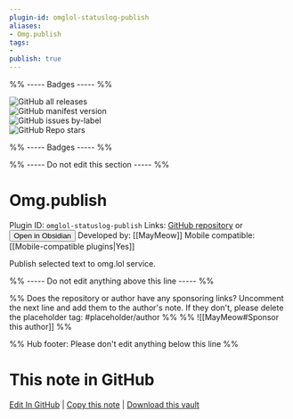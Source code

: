 ```yaml
---
plugin-id: omglol-statuslog-publish
aliases:
- Omg.publish
tags: 
- 
publish: true
---
```


%% ----- Badges ----- %%

![GitHub all releases](https://img.shields.io/github/downloads/MayMeow/obsidian-omglol-statuslog/total?color=573E7A&logo=github&style=for-the-badge)   
![GitHub manifest version](https://img.shields.io/github/manifest-json/v/MayMeow/obsidian-omglol-statuslog?color=573E7A&logo=github&style=for-the-badge)   
![GitHub issues by-label](https://img.shields.io/github/issues/MayMeow/obsidian-omglol-statuslog/help%20wanted?color=573E7A&logo=github&style=for-the-badge)   
![GitHub Repo stars](https://img.shields.io/github/stars/MayMeow/obsidian-omglol-statuslog?color=573E7A&logo=github&style=for-the-badge)

%% ----- Badges ----- %%

%% ----- Do not edit this section ----- %%

# Omg.publish

Plugin ID: `omglol-statuslog-publish`
Links: [GitHub repository](https://github.com/MayMeow/obsidian-omglol-statuslog) or [<button id=HH>Open in Obsidian</button>](obsidian://show-plugin?id=omglol-statuslog-publish)
Developed by: [[MayMeow]]
Mobile compatible: [[Mobile-compatible plugins|Yes]]

Publish selected text to omg.lol service.

%% ----- Do not edit anything above this line ----- %% 

%% Does the repository or author have any sponsoring links? Uncomment the next line and add them to the author's note. If they don't, please delete the placeholder tag: #placeholder/author %%
%% ![[MayMeow#Sponsor this author]] %%

%% Hub footer: Please don't edit anything below this line %%

# This note in GitHub

<span class="git-footer">[Edit In GitHub](https://github.dev/obsidian-community/obsidian-hub/blob/main/02%20-%20Community%20Expansions/02.05%20All%20Community%20Expansions/Plugins/omglol-statuslog-publish.md "git-hub-edit-note") | [Copy this note](https://raw.githubusercontent.com/obsidian-community/obsidian-hub/main/02%20-%20Community%20Expansions/02.05%20All%20Community%20Expansions/Plugins/omglol-statuslog-publish.md "git-hub-copy-note") | [Download this vault](https://github.com/obsidian-community/obsidian-hub/archive/refs/heads/main.zip "git-hub-download-vault") </span>
